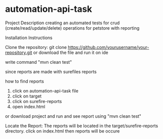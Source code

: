 # automation-api-task

Project Description
creating an automated tests for crud (create/read/update/delete) operations for petstore with reporting

Installation Instructions

Clone the repository:
git clone https://github.com/yourusername/your-repository.git
or download the file and run it on ide

write command "mvn clean test"


since reports are made with surefiles reports 

how to find reports 
1. click on automation-api-task file
2. click on target
3. click on surefire-reports
4. open index.html

or download project and run and see report 
using "mvn clean test"

Locate the Report: The reports will be located in the target/surefire-reports directory. click on index.html then reports will be occure
